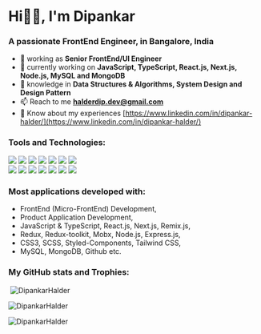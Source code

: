 <h1>Hi👋🏻, I'm Dipankar</h1>
<h3>A passionate FrontEnd Engineer, in Bangalore, India</h3>

- 🔭 working as **Senior FrontEnd/UI Engineer**
- 🔭 currently working on **JavaScript, TypeScript, React.js, Next.js, Node.js, MySQL and MongoDB**
- 🌱 knowledge in **Data Structures & Algorithms, System Design and Design Pattern**
- 📫 Reach to me **[halderdip.dev@gmail.com](mailto:halderdip.dev@gmail.com)**
- 📄 Know about my experiences [https://www.linkedin.com/in/dipankar-halder/](https://www.linkedin.com/in/dipankar-halder/)


<h3>Tools and Technologies:</h3>

![](https://img.shields.io/badge/JavaScript-informational?style=flat&logo=JAVASCRIPT&logoColor=000000&color=FFFF00)
![](https://img.shields.io/badge/TypeScript-informational?style=flat&logo=TYPESCRIPT&logoColor=white&color=007acc)
![](https://img.shields.io/badge/React-informational?style=flat&logo=REACT&logoColor=ffffff&color=16abed)
![](https://img.shields.io/badge/Next.js-informational?style=flat&logo=next.js&logoColor=white&color=000000)
![](https://img.shields.io/badge/Redux-informational?style=flat&logo=redux&logoColor=white&color=764abc)
![](https://img.shields.io/badge/Node.js-informational?style=flat&logo=node.js&logoColor=white&color=6DA55F)
![](https://img.shields.io/badge/Express.js-informational?style=flat&logo=express&logoColor=white&color=7e7e7e)
<br />
![](https://img.shields.io/badge/Mysql-informational?style=flat&logo=mysql&logoColor=white&color=F29111)
![](https://img.shields.io/badge/MongoDB-informational?style=flat&logo=mongodb&logoColor=white&color=4DB33D)
![](https://img.shields.io/badge/HTML5-informational?style=flat&logo=HTML5&logoColor=white&color=e34c26)
![](https://img.shields.io/badge/CSS3-informational?style=flat&logo=CSS3&logoColor=white&color=0074d9)
![](https://img.shields.io/badge/SASS-informational?style=flat&logo=SASS&logoColor=ffffff&color=c76494)
![](https://img.shields.io/badge/github-informational?style=flat&logo=github&logoColor=white&color=000000)
![](https://img.shields.io/badge/Tailwind-informational?style=flat&logo=Tailwind-CSS&logoColor=white&color=19adb3)


<h3>Most applications developed with:</h3>

- FrontEnd (Micro-FrontEnd) Development,
- Product Application Development,
- JavaScript & TypeScript, React.js, Next.js, Remix.js,
- Redux, Redux-toolkit, Mobx, Node.js, Express.js,
- CSS3, SCSS, Styled-Components, Tailwind CSS, 
- MySQL, MongoDB, Github etc.

<h3>My GitHub stats and Trophies:</h3>

<p>&nbsp;<img align="center" src="https://github-readme-stats.vercel.app/api?username=DipankarHalder&show_icons=true&locale=en" alt="DipankarHalder" /></p>

<p><img align="center" src="https://github-readme-streak-stats.herokuapp.com/?user=DipankarHalder&" alt="DipankarHalder" /></p>

<p><img align="center" src="https://github-readme-stats.vercel.app/api/top-langs/?username=DipankarHalder&hide_border=false&include_all_commits=false&count_private=false&layout=compact" alt="DipankarHalder" /></p>
